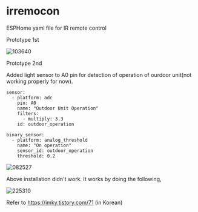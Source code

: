 # irremocon

ESPHome yaml file for IR remote control

Prototype 1st 

![103640](https://github.com/sevengivings/irremocon/assets/2328500/6b041d34-4c9b-482d-ab4d-394af27ba506)

Prototype 2nd 

Added light sensor to A0 pin for detection of operation of ourdoor unit(not working properly for now). 
```
sensor:
  - platform: adc 
    pin: A0 
    name: "Outdoor Unit Operation"
    filters:
      - multiply: 3.3
    id: outdoor_operation

binary_sensor: 
  - platform: analog_threshold
    name: "On operation"
    sensor_id: outdoor_operation 
    threshold: 0.2
```

![082527](https://github.com/sevengivings/irremocon/assets/2328500/e5b55d88-bc67-4413-acda-001425ad428d)

Above installation didn't work. It works by doing the following,

![225310](https://github.com/sevengivings/irremocon/assets/2328500/4970771d-7c0b-43dc-9f46-a9472f866bee)

Refer to https://imky.tistory.com/71 (in Korean) 
